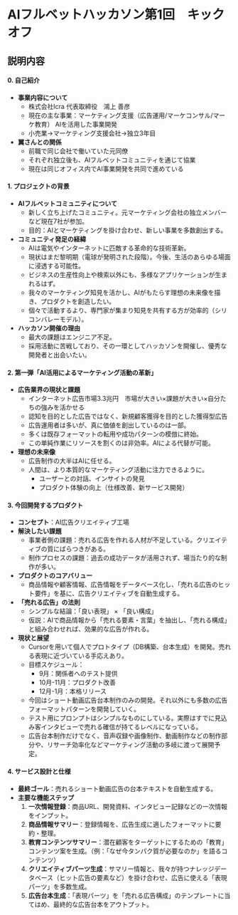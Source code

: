 # AIフルベットハッカソン第1回　キックオフ

## 説明内容

#### 0. 自己紹介
*   **事業内容について**
    *   株式会社Icra 代表取締役　鴻上 善彦
    *   現在の主な事業：マーケティング支援（広告運用/マーケコンサル/マーケ教育） AIを活用した事業開発
    *   小売業→マーケティング支援会社→独立3年目
*   **翼さんとの関係**
    *   前職で同じ会社で働いていた元同僚
    *   それぞれ独立後も、AIフルベットコミュニティを通じて協業
    *   現在は同じオフィス内でAI事業開発を共同で進めている
    
#### 1. プロジェクトの背景
*   **AIフルベットコミュニティについて**
    *   新しく立ち上げたコミュニティ。元マーケティング会社の独立メンバーなど現在7社が参加。
    *   目的：AIとマーケティングを掛け合わせ、新しい事業を多数創出する。
*   **コミュニティ発足の経緯**
    *   AIは電気やインターネットに匹敵する革命的な技術革新。
    *   現状はまだ黎明期（電球が発明された段階）。今後、生活のあらゆる場面に浸透する可能性。
    *   ビジネスの生産性向上や検索以外にも、多様なアプリケーションが生まれるはず。
    *   我々のマーケティング知見を活かし、AIがもたらす理想の未来像を描き、プロダクトを創造したい。
    *   個々で活動するより、専門家が集まり知見を共有する方が効率的（シリコンバレーモデル）。
*   **ハッカソン開催の理由**
    *   最大の課題はエンジニア不足。
    *   採用活動に苦戦しており、その一環としてハッカソンを開催し、優秀な開発者と出会いたい。

#### 2. 第一弾「AI活用によるマーケティング活動の革新」
*   **広告業界の現状と課題**
    *   インターネット広告市場3.3兆円　市場が大きい×課題が大きい×自分たちの強みを活かせる
    *   認知を目的とした広告ではなく、新規顧客獲得を目的とした獲得型広告
    *   広告運用者は多いが、真に価値を創出しているのは一部。
    *   多くは既存フォーマットの転用や成功パターンの模倣に終始。
    *   この単純作業にリソースを割くのは非効率。AIによる代替が可能。
*   **理想の未来像**
    *   広告制作の大半はAIに任せる。
    *   人間は、より本質的なマーケティング活動に注力できるように。
        *   ユーザーとの対話、インサイトの発見
        *   プロダクト体験の向上（仕様改善、新サービス開発）

#### 3. 今回開発するプロダクト
*   **コンセプト**：AI広告クリエイティブ工場
*   **解決したい課題**
    *   事業者側の課題：売れる広告を作れる人材が不足している。クリエイティブの質にばらつきがある。
    *   制作プロセスの課題：過去の成功データが活用されず、場当たり的な制作が多い。
*   **プロダクトのコアバリュー**
    *   商品情報や顧客情報、広告情報をデータベース化し、「売れる広告のヒット要件」を基に、広告クリエイティブを自動生成する。
*   **「売れる広告」の法則**
    *   シンプルな結論：「良い表現」 × 「良い構成」
    *   仮説：AIで商品情報から「売れる要素・言葉」を抽出し、「売れる構成」と組み合わせれば、効果的な広告が作れる。
*   **現状と展望**
    *   Cursorを用いて個人でプロトタイプ（DB構築、台本生成）を開発。売れる表現に近づいている手応えあり。
    *   目標スケジュール：
        *   9月：関係者へのテスト提供
        *   10月-11月：プロダクト改善
        *   12月-1月：本格リリース
    *   今回はショート動画広告台本制作のみの開発。それ以外にも多数の広告フォーマットパターンを開発していく。
    *   テスト用にプロンプトはシンプルなものにしている。実際はすでに見込み客インタビューで売れる確信が持てるレベルになっている。
    *   広告台本制作だけでなく、音声収録や画像制作、動画制作などの制作部分や、リサーチ効率化などマーケティング活動の多岐に渡って展開予定。 

#### 4. サービス設計と仕様
*   **最終ゴール**：売れるショート動画広告の台本テキストを自動生成する。
*   **主要な機能ステップ**
    1.  **一次情報登録**：商品URL、開発資料、インタビュー記録などの一次情報をインプット。
    2.  **商品情報サマリー**：登録情報を、広告生成に適したフォーマットに要約・整理。
    3.  **教育コンテンツサマリー**：潜在顧客をターゲットにするための「教育」コンテンツ案を生成。（例：「なぜ今タンパク質が必要なのか」を語るコンテンツ）
    4.  **クリエイティブパーツ生成**：サマリー情報と、我々が持つナレッジデータベース（ヒット広告の要素など）を掛け合わせ、広告に使える「表現パーツ」を多数生成。
    5.  **広告台本生成**：「表現パーツ」を「売れる広告構成」のテンプレートに当てはめ、最終的な広告台本をアウトプット。




